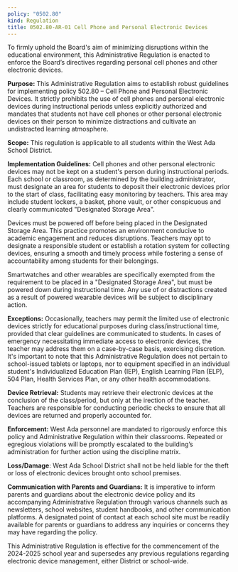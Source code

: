 ```yaml
---
policy: "0502.80"
kind: Regulation
title: 0502.80-AR-01 Cell Phone and Personal Electronic Devices
---
```


To firmly uphold the Board's aim of minimizing disruptions within the educational environment, this Administrative Regulation is enacted to enforce the Board’s directives regarding personal cell phones and other electronic devices.

**Purpose:** This Administrative Regulation aims to establish robust guidelines for implementing policy 502.80 – Cell Phone and Personal Electronic Devices. It strictly prohibits the use of cell phones and personal electronic devices during instructional periods unless explicitly authorized and mandates that students not have cell phones or other personal electronic devices on their person to minimize distractions and cultivate an undistracted learning atmosphere.

**Scope:** This regulation is applicable to all students within the West Ada School District.

**Implementation Guidelines:** Cell phones and other personal electronic devices may not be kept on a student's person during instructional periods. Each school or classroom, as determined by the building administrator, must designate an area for students to deposit their electronic devices prior to the start of class, facilitating easy monitoring by teachers. This area may include student lockers, a basket, phone vault, or other conspicuous and clearly communicated "Designated Storage Area".

Devices must be powered off before being placed in the Designated Storage Area. This practice promotes an environment conducive to academic engagement and reduces disruptions. Teachers may opt to designate a responsible student or establish a rotation system for collecting devices, ensuring a smooth and timely process while fostering a sense of accountability among students for their belongings.

Smartwatches and other wearables are specifically exempted from the requirement to be placed in a "Designated Storage Area", but must be powered down during instructional time. Any use of or distractions created as a result of powered wearable devices will be subject to disciplinary action.

**Exceptions:** Occasionally, teachers may permit the limited use of electronic devices strictly for educational purposes during class/instructional time, provided that clear guidelines are communicated to students. In cases of emergency necessitating immediate access to electronic devices, the teacher may address them on a case-by-case basis, exercising discretion. It's important to note that this Administrative Regulation does not pertain to school-issued tablets or laptops, nor to equipment specified in an individual student's Individualized Education Plan (IEP), English Learning Plan (ELP), 504 Plan, Health Services Plan, or any other health accommodations.

**Device Retrieval:** Students may retrieve their electronic devices at the conclusion of the class/period, but only at the irection of the teacher. Teachers are responsible for conducting periodic checks to ensure that all devices are returned and properly accounted for.

**Enforcement:** West Ada personnel are mandated to rigorously enforce this policy and Administrative Regulation within their classrooms. Repeated or egregious violations will be promptly escalated to the building’s administration for further action using the discipline matrix.

**Loss/Damage**: West Ada School District shall not be held liable for the theft or loss of electronic devices brought onto school premises.

**Communication with Parents and Guardians:** It is imperative to inform parents and guardians about the electronic device policy and its accompanying Administrative Regulation through various channels such as newsletters, school websites, student handbooks, and other communication platforms. A designated point of contact at each school site must be readily available for parents or guardians to address any inquiries or concerns they may have regarding the policy.

This Administrative Regulation is effective for the commencement of the 2024-2025 school year and supersedes any previous regulations regarding electronic device management, either District or school-wide.

